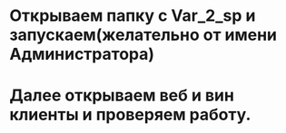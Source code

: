 # Открываем папку с Var_2_sp и запускаем(желательно от имени Администратора)
# Далее открываем веб и вин клиенты и проверяем работу.
